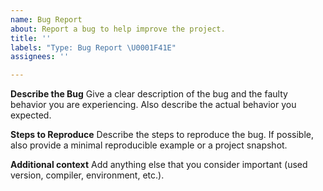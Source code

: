 ```yaml
---
name: Bug Report
about: Report a bug to help improve the project.
title: ''
labels: "Type: Bug Report \U0001F41E"
assignees: ''

---
```


**Describe the Bug**
Give a clear description of the bug and the faulty behavior you are experiencing. Also describe the actual behavior you expected.

**Steps to Reproduce**
Describe the steps to reproduce the bug. If possible, also provide a minimal reproducible example or a project snapshot.

**Additional context**
Add anything else that you consider important (used version, compiler, environment, etc.).
